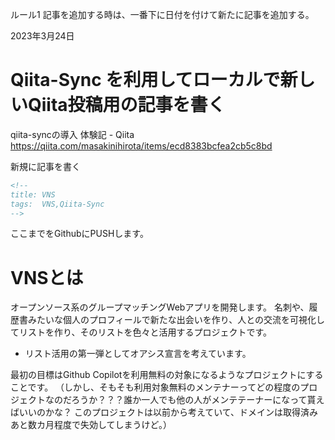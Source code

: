 <!--
title:   VNS
tags:    Qiita-Sync,VNS
id:      b191c5c1e94a0c449fea
private: false
-->

ルール1 記事を追加する時は、一番下に日付を付けて新たに記事を追加する。

2023年3月24日
# Qiita-Sync を利用してローカルで新しいQiita投稿用の記事を書く

qiita-syncの導入 体験記 - Qiita
https://qiita.com/masakinihirota/items/ecd8383bcfea2cb5c8bd

新規に記事を書く

```vns.md
<!--
title: VNS
tags:  VNS,Qiita-Sync
-->

```

ここまでをGithubにPUSHします。

# VNSとは
オープンソース系のグループマッチングWebアプリを開発します。
名刺や、履歴書みたいな個人のプロフィールで新たな出会いを作り、人との交流を可視化してリストを作り、そのリストを色々と活用するプロジェクトです。

* リスト活用の第一弾としてオアシス宣言を考えています。

最初の目標はGithub Copilotを利用無料の対象になるようなプロジェクトにすることです。
（しかし、そもそも利用対象無料のメンテナーってどの程度のプロジェクトなのだろうか？？？誰か一人でも他の人がメンテテーナーになって貰えばいいのかな？
このプロジェクトは以前から考えていて、ドメインは取得済みあと数カ月程度で失効してしまうけど。）
